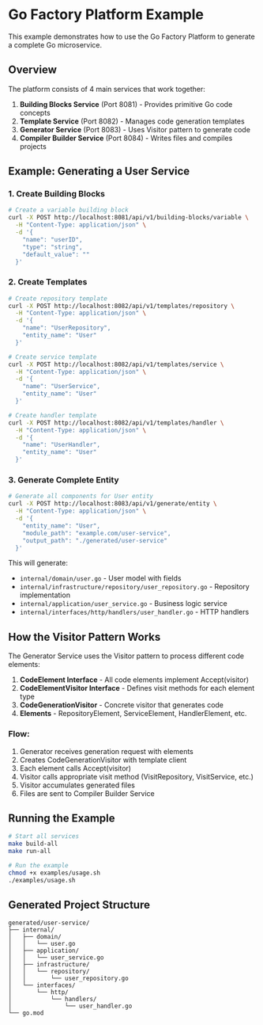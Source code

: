 # Go Factory Platform Example

This example demonstrates how to use the Go Factory Platform to generate a complete Go microservice.

## Overview

The platform consists of 4 main services that work together:

1. **Building Blocks Service** (Port 8081) - Provides primitive Go code concepts
2. **Template Service** (Port 8082) - Manages code generation templates  
3. **Generator Service** (Port 8083) - Uses Visitor pattern to generate code
4. **Compiler Builder Service** (Port 8084) - Writes files and compiles projects

## Example: Generating a User Service

### 1. Create Building Blocks

```bash
# Create a variable building block
curl -X POST http://localhost:8081/api/v1/building-blocks/variable \
  -H "Content-Type: application/json" \
  -d '{
    "name": "userID",
    "type": "string",
    "default_value": ""
  }'
```

### 2. Create Templates

```bash
# Create repository template
curl -X POST http://localhost:8082/api/v1/templates/repository \
  -H "Content-Type: application/json" \
  -d '{
    "name": "UserRepository",
    "entity_name": "User"
  }'

# Create service template  
curl -X POST http://localhost:8082/api/v1/templates/service \
  -H "Content-Type: application/json" \
  -d '{
    "name": "UserService",
    "entity_name": "User"
  }'

# Create handler template
curl -X POST http://localhost:8082/api/v1/templates/handler \
  -H "Content-Type: application/json" \
  -d '{
    "name": "UserHandler", 
    "entity_name": "User"
  }'
```

### 3. Generate Complete Entity

```bash
# Generate all components for User entity
curl -X POST http://localhost:8083/api/v1/generate/entity \
  -H "Content-Type: application/json" \
  -d '{
    "entity_name": "User",
    "module_path": "example.com/user-service", 
    "output_path": "./generated/user-service"
  }'
```

This will generate:
- `internal/domain/user.go` - User model with fields
- `internal/infrastructure/repository/user_repository.go` - Repository implementation
- `internal/application/user_service.go` - Business logic service
- `internal/interfaces/http/handlers/user_handler.go` - HTTP handlers

## How the Visitor Pattern Works

The Generator Service uses the Visitor pattern to process different code elements:

1. **CodeElement Interface** - All code elements implement Accept(visitor)
2. **CodeElementVisitor Interface** - Defines visit methods for each element type
3. **CodeGenerationVisitor** - Concrete visitor that generates code
4. **Elements** - RepositoryElement, ServiceElement, HandlerElement, etc.

### Flow:
1. Generator receives generation request with elements
2. Creates CodeGenerationVisitor with template client
3. Each element calls Accept(visitor) 
4. Visitor calls appropriate visit method (VisitRepository, VisitService, etc.)
5. Visitor accumulates generated files
6. Files are sent to Compiler Builder Service

## Running the Example

```bash
# Start all services
make build-all
make run-all

# Run the example
chmod +x examples/usage.sh
./examples/usage.sh
```

## Generated Project Structure

```
generated/user-service/
├── internal/
│   ├── domain/
│   │   └── user.go
│   ├── application/  
│   │   └── user_service.go
│   ├── infrastructure/
│   │   └── repository/
│   │       └── user_repository.go
│   └── interfaces/
│       └── http/
│           └── handlers/
│               └── user_handler.go
└── go.mod
```
